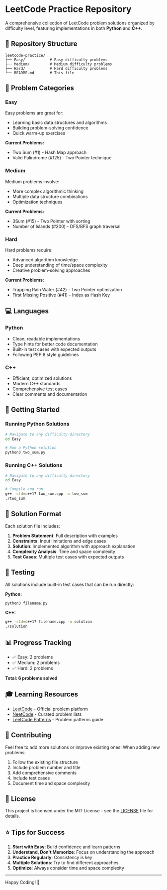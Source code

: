 # LeetCode Practice Repository

A comprehensive collection of LeetCode problem solutions organized by difficulty level, featuring implementations in both **Python** and **C++**.

## 📁 Repository Structure

```
leetcode-practice/
├── Easy/           # Easy difficulty problems
├── Medium/         # Medium difficulty problems
├── Hard/           # Hard difficulty problems
└── README.md       # This file
```

## 🎯 Problem Categories

### Easy
Easy problems are great for:
- Learning basic data structures and algorithms
- Building problem-solving confidence
- Quick warm-up exercises

**Current Problems:**
- Two Sum (#1) - Hash Map approach
- Valid Palindrome (#125) - Two Pointer technique

### Medium
Medium problems involve:
- More complex algorithmic thinking
- Multiple data structure combinations
- Optimization techniques

**Current Problems:**
- 3Sum (#15) - Two Pointer with sorting
- Number of Islands (#200) - DFS/BFS graph traversal

### Hard
Hard problems require:
- Advanced algorithm knowledge
- Deep understanding of time/space complexity
- Creative problem-solving approaches

**Current Problems:**
- Trapping Rain Water (#42) - Two Pointer optimization
- First Missing Positive (#41) - Index as Hash Key

## 💻 Languages

### Python
- Clean, readable implementations
- Type hints for better code documentation
- Built-in test cases with expected outputs
- Following PEP 8 style guidelines

### C++
- Efficient, optimized solutions
- Modern C++ standards
- Comprehensive test cases
- Clear comments and documentation

## 🚀 Getting Started

### Running Python Solutions

```bash
# Navigate to any difficulty directory
cd Easy

# Run a Python solution
python3 two_sum.py
```

### Running C++ Solutions

```bash
# Navigate to any difficulty directory
cd Easy

# Compile and run
g++ -std=c++17 two_sum.cpp -o two_sum
./two_sum
```

## 📝 Solution Format

Each solution file includes:
1. **Problem Statement**: Full description with examples
2. **Constraints**: Input limitations and edge cases
3. **Solution**: Implemented algorithm with approach explanation
4. **Complexity Analysis**: Time and space complexity
5. **Test Cases**: Multiple test cases with expected outputs

## 🧪 Testing

All solutions include built-in test cases that can be run directly:

**Python:**
```bash
python3 filename.py
```

**C++:**
```bash
g++ -std=c++17 filename.cpp -o solution
./solution
```

## 📊 Progress Tracking

- ✅ Easy: 2 problems
- ✅ Medium: 2 problems
- ✅ Hard: 2 problems

**Total: 6 problems solved**

## 🎓 Learning Resources

- [LeetCode](https://leetcode.com/) - Official problem platform
- [NeetCode](https://neetcode.io/) - Curated problem lists
- [LeetCode Patterns](https://seanprashad.com/leetcode-patterns/) - Problem patterns guide

## 🤝 Contributing

Feel free to add more solutions or improve existing ones! When adding new problems:
1. Follow the existing file structure
2. Include problem number and title
3. Add comprehensive comments
4. Include test cases
5. Document time and space complexity

## 📄 License

This project is licensed under the MIT License - see the [LICENSE](LICENSE) file for details.

## ⭐ Tips for Success

1. **Start with Easy**: Build confidence and learn patterns
2. **Understand, Don't Memorize**: Focus on understanding the approach
3. **Practice Regularly**: Consistency is key
4. **Multiple Solutions**: Try to find different approaches
5. **Optimize**: Always consider time and space complexity

---

Happy Coding! 🚀
